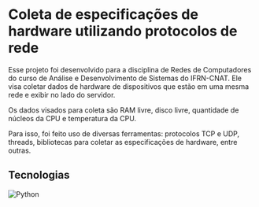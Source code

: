 # Coleta de especificações de hardware utilizando protocolos de rede

Esse projeto foi desenvolvido para a disciplina de Redes de Computadores do curso de Análise e Desenvolvimento de Sistemas do IFRN-CNAT. Ele visa coletar dados de hardware de dispositivos que estão em uma mesma rede e exibir no lado do servidor.

Os dados visados para coleta são RAM livre, disco livre, quantidade de núcleos da CPU e temperatura da CPU.

Para isso, foi feito uso de diversas ferramentas: protocolos TCP e UDP, threads, bibliotecas para coletar as especificações de hardware, entre outras.

## Tecnologias 

![Python](https://img.shields.io/badge/Python-3776AB?style=for-the-badge&logo=python&logoColor=white)
